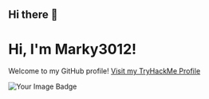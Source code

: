 ## Hi there 👋

<!--
**Marky3012/Marky3012** is a ✨ _special_ ✨ repository because its `README.md` (this file) appears on your GitHub profile.

Here are some ideas to get you started:

- 🔭 I’m currently working on ...
- 🌱 I’m currently learning ...
- 👯 I’m looking to collaborate on ...
- 🤔 I’m looking for help with ...
- 💬 Ask me about ...
- 📫 How to reach me: ...
- 😄 Pronouns: ...
- ⚡ Fun fact: ...
-->


# Hi, I'm Marky3012!

Welcome to my GitHub profile!
[Visit my TryHackMe Profile](https://tryhackme.com/api/v2/badges/public-profile?userPublicId=2941099)

<img src="https://tryhackme-badges.s3.amazonaws.com/MARCUS.png" alt="Your Image Badge" />
